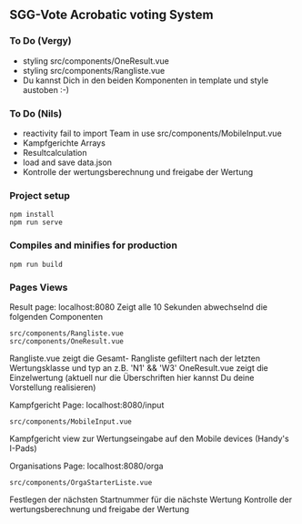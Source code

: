 ## SGG-Vote Acrobatic voting System

### To Do (Vergy)
* styling  src/components/OneResult.vue
* styling  src/components/Rangliste.vue
* Du kannst Dich in den beiden Komponenten in template und style austoben :-)

### To Do (Nils)
* reactivity fail to import Team in use src/components/MobileInput.vue
* Kampfgerichte Arrays
* Resultcalculation
* load and save data.json
* Kontrolle der wertungsberechnung und freigabe der Wertung

### Project setup
```
npm install
npm run serve
```

### Compiles and minifies for production
```
npm run build
```

### Pages Views

Result page:   localhost:8080
Zeigt alle 10 Sekunden abwechselnd die folgenden Componenten
```
src/components/Rangliste.vue 
src/components/OneResult.vue
```
Rangliste.vue zeigt die Gesamt- Rangliste gefiltert nach der letzten Wertungsklasse und typ an z.B. 'N1' && 'W3' 
OneResult.vue zeigt die Einzelwertung (aktuell nur die Überschriften hier kannst Du deine Vorstellung realisieren)

Kampfgericht Page:   localhost:8080/input
```
src/components/MobileInput.vue 
```
Kampfgericht view zur Wertungseingabe auf den Mobile devices (Handy's I-Pads)

Organisations Page:   localhost:8080/orga
```
src/components/OrgaStarterListe.vue 
```
Festlegen der nächsten Startnummer für die nächste Wertung
Kontrolle der wertungsberechnung und freigabe der Wertung
